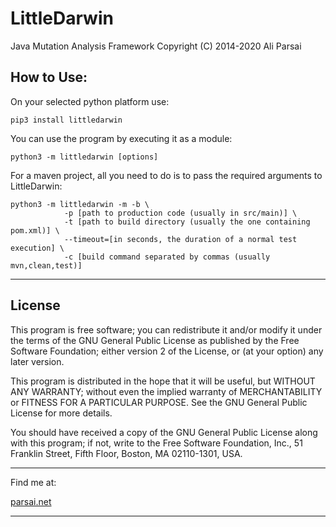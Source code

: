 # LittleDarwin

Java Mutation Analysis Framework
Copyright (C) 2014-2020 Ali Parsai

## How to Use:
On your selected python platform use:

    pip3 install littledarwin

You can use the program by executing it as a module:

    python3 -m littledarwin [options]

For a maven project, all you need to do is to pass the required arguments to LittleDarwin:

    python3 -m littledarwin -m -b \
			    -p [path to production code (usually in src/main)] \
			    -t [path to build directory (usually the one containing pom.xml)] \
			    --timeout=[in seconds, the duration of a normal test execution] \
			    -c [build command separated by commas (usually mvn,clean,test)]


------------------------------------------------------------------------------------
## License
This program is free software; you can redistribute it and/or
modify it under the terms of the GNU General Public License
as published by the Free Software Foundation; either version 2
of the License, or (at your option) any later version.

This program is distributed in the hope that it will be useful,
but WITHOUT ANY WARRANTY; without even the implied warranty of
MERCHANTABILITY or FITNESS FOR A PARTICULAR PURPOSE.  See the
GNU General Public License for more details.

You should have received a copy of the GNU General Public License
along with this program; if not, write to the Free Software
Foundation, Inc., 51 Franklin Street, Fifth Floor, Boston, MA  02110-1301, USA.

------------------------------------------------------------------------------------
Find me at:

[parsai.net](http://www.parsai.net)

------------------------------------------------------------------------------------


